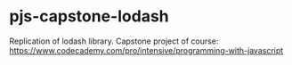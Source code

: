 # pjs-capstone-lodash
Replication of lodash library. Capstone project of course: https://www.codecademy.com/pro/intensive/programming-with-javascript
